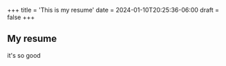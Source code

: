 +++
title = 'This is my resume'
date = 2024-01-10T20:25:36-06:00
draft = false
+++

## My resume

it's so good